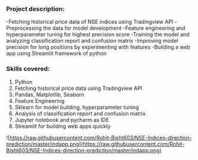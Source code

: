 ### Project description:
-Fetching historical price data of NSE indices using Tradingview API
-Preprocessing the data for model development
-Feature engineering and hyperparameter tuning for highest precision score
-Training the model and analyzing classification report and confusion matrix
-Improving model precision for long positions by experimenting with features
-Building a web app using Streamlit framework of python

### Skills covered:
1. Python
2. Fetching historical price data using Tradingview API
3. Pandas, Matplotlib, Seaborn
4. Feature Engineering
5. Sklearn for model building, hyperparameter tuning
6. Analysis of classification report and confusion matrix
7. Jupyter notebook and pycharm as IDE 
8. Streamlit for building web apps quickly

![https://raw.githubusercontent.com/Rohit-Bisht603/NSE-Indices-direction-prediction/master/indapp.png](https://raw.githubusercontent.com/Rohit-Bisht603/NSE-Indices-direction-prediction/master/indapp.png)
